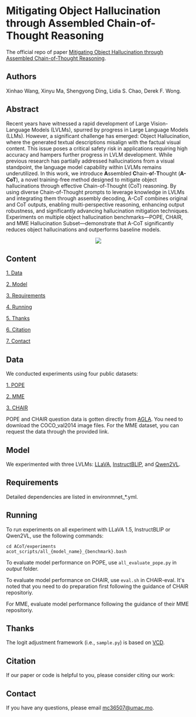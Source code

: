 # Mitigating Object Hallucination through Assembled Chain-of-Thought Reasoning
The official repo of paper [Mitigating Object Hallucination through Assembled Chain-of-Thought Reasoning]().

## Authors
Xinhao Wang, Xinyu Ma, Shengyong Ding, Lidia S. Chao, Derek F. Wong.

## Abstract
Recent years have witnessed a rapid development of Large Vision-Language Models (LVLMs), spurred by progress in Large Language Models (LLMs). However, a significant challenge has emerged: Object Hallucination, where the generated textual descriptions misalign with the factual visual content. This issue poses a critical safety risk in applications requiring high accuracy and hampers further progress in LVLM development. While previous research has partially addressed hallucinations from a visual standpoint, the language model capability within LVLMs remains underutilized. In this work, we introduce **A**ssembled **C**hain-**o**f-**T**hought (**A-CoT**), a novel training-free method designed to mitigate object hallucinations through effective Chain-of-Thought (CoT) reasoning. By using diverse Chain-of-Thought prompts to leverage knowledge in LVLMs and integrating them through assembly decoding, A-CoT combines original and CoT outputs, enabling multi-perspective reasoning, enhancing output robustness, and significantly advancing hallucination mitigation techniques. Experiments on multiple object hallucination benchmarks—POPE, CHAIR, and MME Hallucination Subset—demonstrate that A-CoT significantly reduces object hallucinations and outperforms baseline models.

<div align=center>
<img src="./image/method.jpg"/>
</div>

## Content
[1. Data](#data)

[2. Model](#model)

[3. Requirements](#requirements)

[4. Running](#running)

[5. Thanks](#thanks)

[6. Citation](#citation)

[7. Contact](#contact)

## Data
We conducted experiments using four public datasets:

[1. POPE](https://github.com/AoiDragon/POPE)

[2. MME](https://github.com/BradyFU/Awesome-Multimodal-Large-Language-Models/tree/Evaluation)

[3. CHAIR](https://github.com/yuezih/less-is-more)

POPE and CHAIR question data is gotten directly from [AGLA](https://github.com/Lackel/AGLA). You need to download the COCO_val2014 image files. For the MME dataset, you can request the data through the provided link.

## Model
We experimented with three LVLMs: [LLaVA](https://github.com/haotian-liu/LLaVA), [InstructBLIP](https://github.com/salesforce/LAVIS), and [Qwen2VL](https://huggingface.co/Qwen/Qwen2-VL-7B-Instruct).

## Requirements
Detailed dependencies are listed in environmnet_*.yml.

## Running
To run experiments on all experiment with LLaVA 1.5, InstructBLIP or Qwen2VL, use the following commands:
```
cd ACoT/experiments
acot_scripts/all_{model_name}_{benchmark}.bash
```
To evaluate model performance on POPE, use `all_evaluate_pope.py` in *output* folder.

To evaluate model performance on CHAIR, use `eval.sh` in CHAIR-eval. It's noted that you need to do preparation first following the guidance of CHAIR repositoriy.

For MME, evaluate model performance following the guidance of their MME repositoriy.

## Thanks
The logit adjustment framework (i.e., `sample.py`) is based on [VCD](https://github.com/DAMO-NLP-SG/VCD).

## Citation
If our paper or code is helpful to you, please consider citing our work:

## Contact
If you have any questions, please email mc36507@umac.mo.
